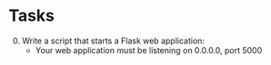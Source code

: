 # Tasks
0. Write a script that starts a Flask web application:
    * Your web application must be listening on 0.0.0.0, port 5000